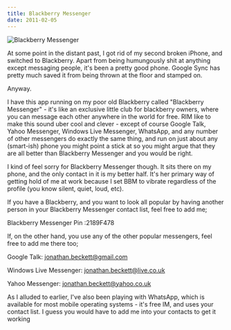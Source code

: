 ```yaml
---
title: Blackberry Messenger
date: 2011-02-05
---
```


![Blackberry Messenger](https://source.unsplash.com/7QCBakMyDCE/1600x900)

At some point in the distant past, I got rid of my second broken iPhone, and switched to Blackberry. Apart from being humungously shit at anything except messaging people, it's been a pretty good phone. Google Sync has pretty much saved it from being thrown at the floor and stamped on.

Anyway.

I have this app running on my poor old Blackberry called "Blackberry Messenger" - it's like an exclusive little club for blackberry owners, where you can message each other anywhere in the world for free. RIM like to make this sound uber cool and clever - except of course Google Talk, Yahoo Messenger, Windows Live Messenger, WhatsApp, and any number of other messengers do exactly the same thing, and run on just about any (smart-ish) phone you might point a stick at so you might argue that they are all better than Blackberry Messenger and you would be right.

I kind of feel sorry for Blackberry Messenger though. It sits there on my phone, and the only contact in it is my better half. It's her primary way of getting hold of me at work because I set BBM to vibrate regardless of the profile (you know silent, quiet, loud, etc).

If you have a Blackberry, and you want to look all popular by having another person in your Blackberry Messenger contact list, feel free to add me;

Blackberry Messenger Pin :2189F478

If, on the other hand, you use any of the other popular messengers, feel free to add me there too;

Google Talk: jonathan.beckett@gmail.com

Windows Live Messenger: jonathan.beckett@live.co.uk

Yahoo Messenger: jonathan.beckett@yahoo.co.uk

As I alluded to earlier, I've also been playing with WhatsApp, which is available for most mobile operating systems - it's free IM, and uses your contact list. I guess you would have to add me into your contacts to get it working